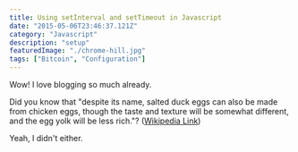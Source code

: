 ```yaml
---
title: Using setInterval and setTimeout in Javascript
date: "2015-05-06T23:46:37.121Z"
category: "Javascript"
description: "setup"
featuredImage: "./chrome-hill.jpg"
tags: ["Bitcoin", "Configuration"]
---
```


Wow! I love blogging so much already.

Did you know that "despite its name, salted duck eggs can also be made from
chicken eggs, though the taste and texture will be somewhat different, and the
egg yolk will be less rich."?
([Wikipedia Link](http://en.wikipedia.org/wiki/Salted_duck_egg))

Yeah, I didn't either.
